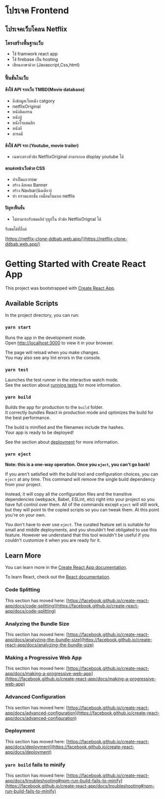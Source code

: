 # โปรเจค Frontend 

## โปรเจคเว็บโคลน Netflix 

### โครงสร้างพื้นฐานเว็บ

* ใช้ framwork react app
* ใช้ firebase เป็น hosting
* เขียนภาษาด้วย (Javascript,Css,html)

### ฟั้นชั่นในเว็บ

#### ดึงใช้ API จากเว็บ TMBD(Movie database)
- ดึงข้อมูลเว็บหนัง catgory 
- netflixOriginal
- หนังติดเทรน
- หนังบู้
- หนังโรแมนติก
- หนังผี
- สารคดี

#### ดึงใช้ API จาก (Youtube, movie trailer)
 - เฉพาะตรงหัวข้อ NetflixOriginal สามารถกด display youtube ได้

#### ตกแต่งหน้าเว็บด้วย CSS
- ทำเป็นแถวrow
- สร้าง ดิสเพล Banner
- สร้าง Navbar(นิดเดียว)
- ทำ ทรานแสกชั่น เหมื่อนในแบบ netflix

#### ปัญหาฟั้นชั่น
- ไม่สามารถรับชมคลิป ยุทูปใน หัวข้อ NetflixOrignal ได้


รับชมได้ที่ลิ้งค์

[https://netflix-clone-ddbab.web.app/](https://netflix-clone-ddbab.web.app/)
 
 
 




# Getting Started with Create React App

This project was bootstrapped with [Create React App](https://github.com/facebook/create-react-app).

## Available Scripts

In the project directory, you can run:

### `yarn start`

Runs the app in the development mode.\
Open [http://localhost:3000](http://localhost:3000) to view it in your browser.

The page will reload when you make changes.\
You may also see any lint errors in the console.

### `yarn test`

Launches the test runner in the interactive watch mode.\
See the section about [running tests](https://facebook.github.io/create-react-app/docs/running-tests) for more information.

### `yarn build`

Builds the app for production to the `build` folder.\
It correctly bundles React in production mode and optimizes the build for the best performance.

The build is minified and the filenames include the hashes.\
Your app is ready to be deployed!

See the section about [deployment](https://facebook.github.io/create-react-app/docs/deployment) for more information.

### `yarn eject`

**Note: this is a one-way operation. Once you `eject`, you can't go back!**

If you aren't satisfied with the build tool and configuration choices, you can `eject` at any time. This command will remove the single build dependency from your project.

Instead, it will copy all the configuration files and the transitive dependencies (webpack, Babel, ESLint, etc) right into your project so you have full control over them. All of the commands except `eject` will still work, but they will point to the copied scripts so you can tweak them. At this point you're on your own.

You don't have to ever use `eject`. The curated feature set is suitable for small and middle deployments, and you shouldn't feel obligated to use this feature. However we understand that this tool wouldn't be useful if you couldn't customize it when you are ready for it.

## Learn More

You can learn more in the [Create React App documentation](https://facebook.github.io/create-react-app/docs/getting-started).

To learn React, check out the [React documentation](https://reactjs.org/).

### Code Splitting

This section has moved here: [https://facebook.github.io/create-react-app/docs/code-splitting](https://facebook.github.io/create-react-app/docs/code-splitting)

### Analyzing the Bundle Size

This section has moved here: [https://facebook.github.io/create-react-app/docs/analyzing-the-bundle-size](https://facebook.github.io/create-react-app/docs/analyzing-the-bundle-size)

### Making a Progressive Web App

This section has moved here: [https://facebook.github.io/create-react-app/docs/making-a-progressive-web-app](https://facebook.github.io/create-react-app/docs/making-a-progressive-web-app)

### Advanced Configuration

This section has moved here: [https://facebook.github.io/create-react-app/docs/advanced-configuration](https://facebook.github.io/create-react-app/docs/advanced-configuration)

### Deployment

This section has moved here: [https://facebook.github.io/create-react-app/docs/deployment](https://facebook.github.io/create-react-app/docs/deployment)

### `yarn build` fails to minify

This section has moved here: [https://facebook.github.io/create-react-app/docs/troubleshooting#npm-run-build-fails-to-minify](https://facebook.github.io/create-react-app/docs/troubleshooting#npm-run-build-fails-to-minify)

